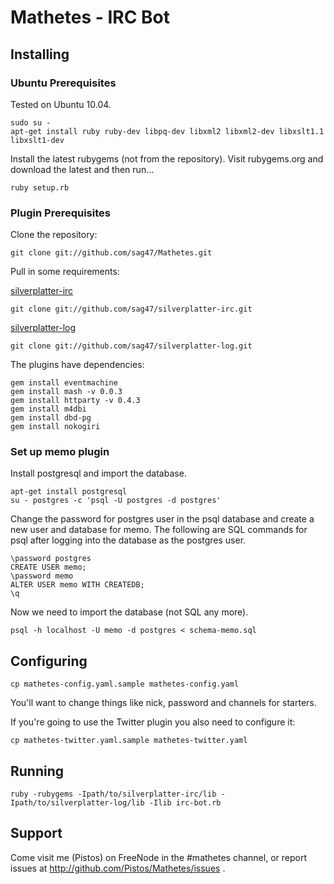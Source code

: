 # Mathetes - IRC Bot

## Installing

### Ubuntu Prerequisites

Tested on Ubuntu 10.04.

    sudo su -
    apt-get install ruby ruby-dev libpq-dev libxml2 libxml2-dev libxslt1.1 libxslt1-dev

Install the latest rubygems (not from the repository).  Visit rubygems.org and download the latest and then run...

    ruby setup.rb

### Plugin Prerequisites

Clone the repository:

    git clone git://github.com/sag47/Mathetes.git

Pull in some requirements:

[silverplatter-irc](http://github.com/apeiros/silverplatter-irc)

    git clone git://github.com/sag47/silverplatter-irc.git

[silverplatter-log](git://github.com/apeiros/silverplatter-irc.git)

    git clone git://github.com/sag47/silverplatter-log.git

The plugins have dependencies:

    gem install eventmachine
    gem install mash -v 0.0.3
    gem install httparty -v 0.4.3
    gem install m4dbi
    gem install dbd-pg
    gem install nokogiri

### Set up memo plugin

Install postgresql and import the database.

    apt-get install postgresql
    su - postgres -c 'psql -U postgres -d postgres'

Change the password for postgres user in the psql database and create a new user and database for memo.  The following are SQL commands for psql after logging into the database as the postgres user.

    \password postgres
    CREATE USER memo;
    \password memo
    ALTER USER memo WITH CREATEDB;
    \q

Now we need to import the database (not SQL any more).

    psql -h localhost -U memo -d postgres < schema-memo.sql

## Configuring

    cp mathetes-config.yaml.sample mathetes-config.yaml

You'll want to change things like nick, password and channels for starters.

If you're going to use the Twitter plugin you also need to configure it:

    cp mathetes-twitter.yaml.sample mathetes-twitter.yaml

## Running

    ruby -rubygems -Ipath/to/silverplatter-irc/lib -Ipath/to/silverplatter-log/lib -Ilib irc-bot.rb

## Support

Come visit me (Pistos) on FreeNode in the #mathetes channel, or report issues at
http://github.com/Pistos/Mathetes/issues .
